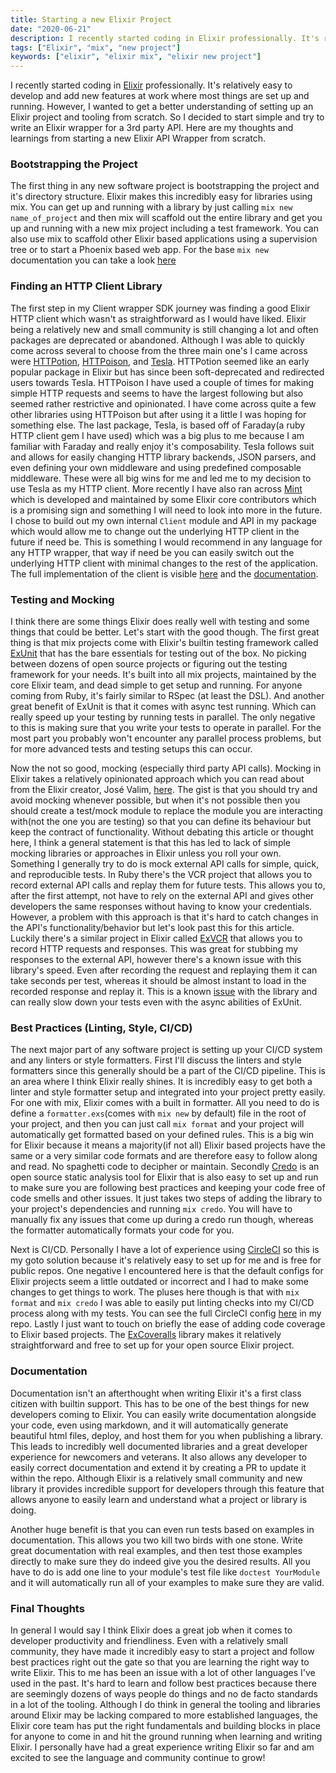 ```yaml
---
title: Starting a new Elixir Project
date: "2020-06-21"
description: I recently started coding in Elixir professionally. It's relatively easy to develop and add new features at work where most things are set up and running. However, I wanted to get a better understanding of setting up an Elixir project and tooling from scratch. So I decided to start simple and try to write an Elixir wrapper for a 3rd party API. Here are my thoughts and learnings from starting a new Elixir API Wrapper from scratch.
tags: ["Elixir", "mix", "new project"]
keywords: ["elixir", "elixir mix", "elixir new project"]
---
```


I recently started coding in [Elixir](https://elixir-lang.org/) professionally. It's relatively easy to develop and add new features at work where most things are set up and running. However, I wanted to get a better understanding of setting up an Elixir project and tooling from scratch. So I decided to start simple and try to write an Elixir wrapper for a 3rd party API. Here are my thoughts and learnings from starting a new Elixir API Wrapper from scratch.

### Bootstrapping the Project

The first thing in any new software project is bootstrapping the project and it's directory structure. Elixir makes this incredibly easy for libraries using mix. You can get up and running with a library by just calling `mix new name_of_project` and then mix will scaffold out the entire library and get you up and running with a new mix project including a test framework. You can also use mix to scaffold other Elixir based applications using a supervision tree or to start a Phoenix based web app. For the base `mix new` documentation you can take a look [here](https://hexdocs.pm/mix/Mix.Tasks.New.html)

### Finding an HTTP Client Library

The first step in my Client wrapper SDK journey was finding a good Elixir HTTP client which wasn't as straightforward as I would have liked. Elixir being a relatively new and small community is still changing a lot and often packages are deprecated or abandoned. Although I was able to quickly come across several to choose from the three main one's I came across were [HTTPotion](https://github.com/myfreeweb/httpotion), [HTTPoison](https://github.com/edgurgel/httpoison), and [Tesla](https://github.com/teamon/tesla). HTTPotion seemed like an early popular package in Elixir but has since been soft-deprecated and redirected users towards Tesla. HTTPoison I have used a couple of times for making simple HTTP requests and seems to have the largest following but also seemed rather restrictive and opinionated. I have come across quite a few other libraries using HTTPoison but after using it a little I was hoping for something else. The last package, Tesla, is based off of Faraday(a ruby HTTP client gem I have used) which was a big plus to me because I am familiar with Faraday and really enjoy it's composability. Tesla follows suit and allows for easily changing HTTP library backends, JSON parsers, and even defining your own middleware and using predefined composable middleware. These were all big wins for me and led me to my decision to use Tesla as my HTTP client. More recently I have also ran across [Mint](https://github.com/elixir-mint/mint) which is developed and maintained by some Elixir core contributors which is a promising sign and something I will need to look into more in the future. I chose to build out my own internal `Client` module and API in my package which would allow me to change out the underlying HTTP client in the future if need be. This is something I would recommend in any language for any HTTP wrapper, that way if need be you can easily switch out the underlying HTTP client with minimal changes to the rest of the application. The full implementation of the client is visible [here](https://github.com/jrusso1020/alpaca_elixir/blob/master/lib/alpaca/client.ex) and the [documentation](https://hexdocs.pm/alpaca_elixir/Alpaca.Client.html#content).

### Testing and Mocking

I think there are some things Elixir does really well with testing and some things that could be better. Let's start with the good though. The first great thing is that mix projects come with Elixir's builtin testing framework called [ExUnit](https://hexdocs.pm/ex_unit/ExUnit.html) that has the bare essentials for testing out of the box. No picking between dozens of open source projects or figuring out the testing framework for your needs. It's built into all mix projects, maintained by the core Elixir team, and dead simple to get setup and running. For anyone coming from Ruby, it's fairly similar to RSpec (at least the DSL). And another great benefit of ExUnit is that it comes with async test running. Which can really speed up your testing by running tests in parallel. The only negative to this is making sure that you write your tests to operate in parallel. For the most part you probably won't encounter any parallel process problems, but for more advanced tests and testing setups this can occur.

Now the not so good, mocking (especially third party API calls). Mocking in Elixir takes a relatively opinionated approach which you can read about from the Elixir creator, José Valim, [here](http://blog.plataformatec.com.br/2015/10/mocks-and-explicit-contracts/). The gist is that you should try and avoid mocking whenever possible, but when it's not possible then you should create a test/mock module to replace the module you are interacting with(not the one you are testing) so that you can define its behaviour but keep the contract of functionality. Without debating this article or thought here, I think a general statement is that this has led to lack of simple mocking libraries or approaches in Elixir unless you roll your own. Something I generally try to do is mock external API calls for simple, quick, and reproducible tests. In Ruby there's the VCR project that allows you to record external API calls and replay them for future tests. This allows you to, after the first attempt, not have to rely on the external API and gives other developers the same responses without having to know your credentials. However, a problem with this approach is that it's hard to catch changes in the API's functionality/behavior but let's look past this for this article. Luckily there's a similar project in Elixir called [ExVCR](https://github.com/parroty/exvcr) that allows you to record HTTP requests and responses. This was great for stubbing my responses to the external API, however there's a known issue with this library's speed. Even after recording the request and replaying them it can take seconds per test, whereas it should be almost instant to load in the recorded response and replay it. This is a known [issue](https://github.com/parroty/exvcr/issues/107) with the library and can really slow down your tests even with the async abilities of ExUnit.

### Best Practices (Linting, Style, CI/CD)

The next major part of any software project is setting up your CI/CD system and any linters or style formatters. First I'll discuss the linters and style formatters since this generally should be a part of the CI/CD pipeline. This is an area where I think Elixir really shines. It is incredibly easy to get both a linter and style formatter setup and integrated into your project pretty easily. For one with mix, Elixir comes with a built in formatter. All you need to do is define a `formatter.exs`(comes with `mix new` by default) file in the root of your project, and then you can just call `mix format` and your project will automatically get formatted based on your defined rules. This is a big win for Elixir because it means a majority(if not all) Elixir based projects have the same or a very similar code formats and are therefore easy to follow along and read. No spaghetti code to decipher or maintain. Secondly [Credo](https://github.com/rrrene/credo) is an open source static analysis tool for Elixir that is also easy to set up and run to make sure you are following best practices and keeping your code free of code smells and other issues. It just takes two steps of adding the library to your project's dependencies and running `mix credo`. You will have to manually fix any issues that come up during a credo run though, whereas the formatter automatically formats your code for you.

Next is CI/CD. Personally I have a lot of experience using [CircleCI](https://circleci.com/) so this is my goto solution because it's relatively easy to set up for me and is free for public repos. One negative I encountered here is that the default configs for Elixir projects seem a little outdated or incorrect and I had to make some changes to get things to work. The pluses here though is that with `mix format` and `mix credo` I was able to easily put linting checks into my CI/CD process along with my tests. You can see the full CircleCI config [here](https://github.com/jrusso1020/alpaca_elixir/blob/master/.circleci/config.yml) in my repo. Lastly I just want to touch on briefly the ease of adding code coverage to Elixir based projects. The [ExCoveralls](https://github.com/parroty/excoveralls) library makes it relatively straightforward and free to set up for your open source Elixir project.

### Documentation

Documentation isn't an afterthought when writing Elixir it's a first class citizen with builtin support. This has to be one of the best things for new developers coming to Elixir. You can easily write documentation alongside your code, even using markdown, and it will automatically generate beautiful html files, deploy, and host them for you when publishing a library. This leads to incredibly well documented libraries and a great developer experience for newcomers and veterans. It also allows any developer to easily correct documentation and extend it by creating a PR to update it within the repo. Although Elixir is a relatively small community and new library it provides incredible support for developers through this feature that allows anyone to easily learn and understand what a project or library is doing.

Another huge benefit is that you can even run tests based on examples in documentation. This allows you two kill two birds with one stone. Write great documentation with real examples, and then test those examples directly to make sure they do indeed give you the desired results. All you have to do is add one line to your module's test file like `doctest YourModule` and it will automatically run all of your examples to make sure they are valid.

### Final Thoughts

In general I would say I think Elixir does a great job when it comes to developer productivity and friendliness. Even with a relatively small community, they have made it incredibly easy to start a project and follow best practices right out the gate so that you are learning the right way to write Elixir. This to me has been an issue with a lot of other languages I've used in the past. It's hard to learn and follow best practices because there are seemingly dozens of ways people do things and no de facto standards in a lot of the tooling. Although I do think in general the tooling and libraries around Elixir may be lacking compared to more established languages, the Elixir core team has put the right fundamentals and building blocks in place for anyone to come in and hit the ground running when learning and writing Elixir. I personally have had a great experience writing Elixir so far and am excited to see the language and community continue to grow!
